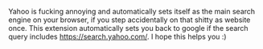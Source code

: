 Yahoo is fucking annoying and automatically sets itself as the main search engine on your browser, if you step accidentally on that shitty as website once.
This extension automatically sets you back to google if the search query includes https://search.yahoo.com/.
I hope this helps you :)
